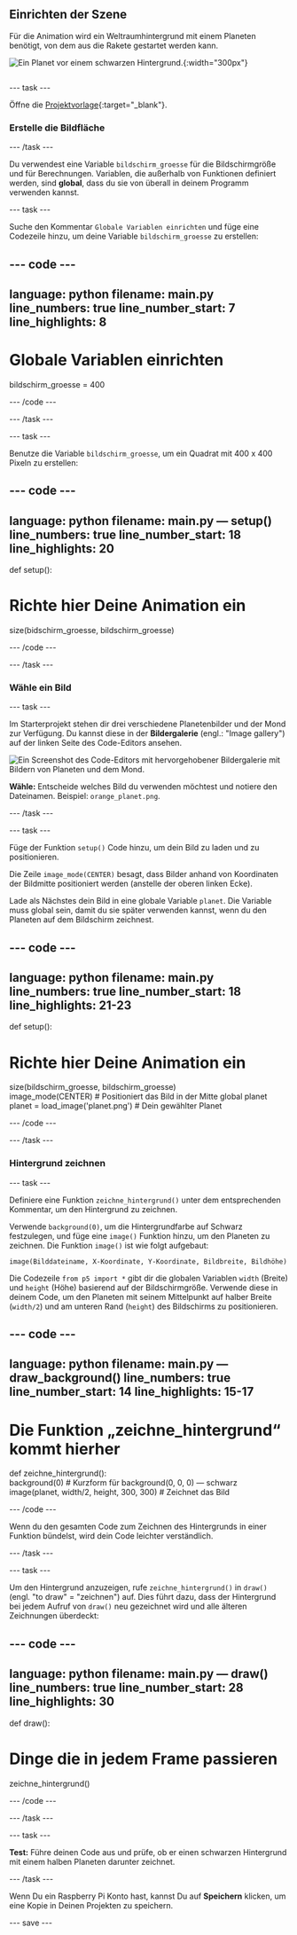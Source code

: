 ## Einrichten der Szene

<div style="display: flex; flex-wrap: wrap">
<div style="flex-basis: 200px; flex-grow: 1; margin-right: 15px;">
Für die Animation wird ein Weltraumhintergrund mit einem Planeten benötigt, von dem aus die Rakete gestartet werden kann.
</div>
<div>

![Ein Planet vor einem schwarzen Hintergrund.](images/step_2.png){:width="300px"}

</div>
</div>

--- task ---

Öffne die [Projektvorlage](https://editor.raspberrypi.org/en/projects/rocket-launch-starter){:target="_blank"}.

### Erstelle die Bildfläche

--- /task ---

Du verwendest eine Variable `bildschirm_groesse` für die Bildschirmgröße und für Berechnungen. Variablen, die außerhalb von Funktionen definiert werden, sind **global**, dass du sie von überall in deinem Programm verwenden kannst.

--- task ---

Suche den Kommentar `Globale Variablen einrichten` und füge eine Codezeile hinzu, um deine Variable `bildschirm_groesse` zu erstellen:

--- code ---
---
language: python filename: main.py line_numbers: true line_number_start: 7
line_highlights: 8
---

# Globale Variablen einrichten
bildschirm_groesse = 400

--- /code ---

--- /task ---

--- task ---

Benutze die Variable `bildschirm_groesse`, um ein Quadrat mit 400 x 400 Pixeln zu erstellen:

--- code ---
---
language: python filename: main.py — setup() line_numbers: true line_number_start: 18
line_highlights: 20
---

def setup():   
# Richte hier Deine Animation ein   
size(bidschirm_groesse, bildschirm_groesse)


--- /code ---

--- /task ---

### Wähle ein Bild

--- task ---

Im Starterprojekt stehen dir drei verschiedene Planetenbilder und der Mond zur Verfügung. Du kannst diese in der **Bildergalerie** (engl.: "Image gallery") auf der linken Seite des Code-Editors ansehen.

![Ein Screenshot des Code-Editors mit hervorgehobener Bildergalerie mit Bildern von Planeten und dem Mond.](images/image_gallery.png)

**Wähle:** Entscheide welches Bild du verwenden möchtest und notiere den Dateinamen. Beispiel: `orange_planet.png`.

--- /task ---

--- task ---

Füge der Funktion `setup()` Code hinzu, um dein Bild zu laden und zu positionieren.

Die Zeile `image_mode(CENTER)` besagt, dass Bilder anhand von Koordinaten der Bildmitte positioniert werden (anstelle der oberen linken Ecke).

Lade als Nächstes dein Bild in eine globale Variable `planet`. Die Variable muss global sein, damit du sie später verwenden kannst, wenn du den Planeten auf dem Bildschirm zeichnest.

--- code ---
---
language: python filename: main.py line_numbers: true line_number_start: 18
line_highlights: 21-23
---

def setup():   
# Richte hier Deine Animation ein   
size(bildschirm_groesse, bildschirm_groesse)   
image_mode(CENTER)  # Positioniert das Bild in der Mitte global planet   
planet = load_image('planet.png')  # Dein gewählter Planet


--- /code ---

--- /task ---

### Hintergrund zeichnen

--- task ---

Definiere eine Funktion `zeichne_hintergrund()` unter dem entsprechenden Kommentar, um den Hintergrund zu zeichnen.

Verwende `background(0)`, um die Hintergrundfarbe auf Schwarz festzulegen, und füge eine `image()` Funktion hinzu, um den Planeten zu zeichnen. Die Funktion `image()` ist wie folgt aufgebaut:

`image(Bilddateiname, X-Koordinate, Y-Koordinate, Bildbreite, Bildhöhe)`

Die Codezeile `from p5 import *` gibt dir die globalen Variablen `width` (Breite) und `height` (Höhe) basierend auf der Bildschirmgröße. Verwende diese in deinem Code, um den Planeten mit seinem Mittelpunkt auf halber Breite (`width/2`) und am unteren Rand (`height`) des Bildschirms zu positionieren.

--- code ---
---
language: python filename: main.py — draw_background() line_numbers: true line_number_start: 14
line_highlights: 15-17
---

# Die Funktion „zeichne_hintergrund“ kommt hierher
def zeichne_hintergrund():   
background(0) # Kurzform für background(0, 0, 0) — schwarz    
image(planet, width/2, height, 300, 300) # Zeichnet das Bild


--- /code ---

Wenn du den gesamten Code zum Zeichnen des Hintergrunds in einer Funktion bündelst, wird dein Code leichter verständlich.

--- /task ---

--- task ---

Um den Hintergrund anzuzeigen, rufe `zeichne_hintergrund()` in `draw()` (engl. "to draw" = "zeichnen") auf. Dies führt dazu, dass der Hintergrund bei jedem Aufruf von `draw()` neu gezeichnet wird und alle älteren Zeichnungen überdeckt:

--- code ---
---
language: python filename: main.py — draw() line_numbers: true line_number_start: 28
line_highlights: 30
---

def draw():   
# Dinge die in jedem Frame passieren    
zeichne_hintergrund()

--- /code ---

--- /task ---

--- task ---

**Test:** Führe deinen Code aus und prüfe, ob er einen schwarzen Hintergrund mit einem halben Planeten darunter zeichnet.

--- /task ---

Wenn Du ein Raspberry Pi Konto hast, kannst Du auf **Speichern** klicken, um eine Kopie in Deinen Projekten zu speichern.

--- save ---
